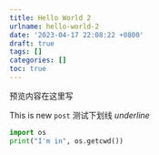 ```yaml
---
title: Hello World 2
urlname: hello-world-2
date: '2023-04-17 22:08:22 +0800'
draft: true
tags: []
categories: []
toc: true
---
```


预览内容在这里写

<!-- more -->

This is new `post`
测试下划线 _underline_

```python
import os
print("I'm in", os.getcwd())
```
